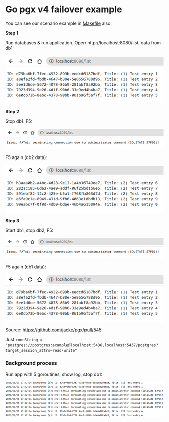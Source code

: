 # Go pgx v4 failover example

You can see our scenario example in [Makefile](./Makefile) also.

**Step 1**

Run databases & run application.
Open http://localhost:8080/list, data from db1:

![db1](assets/db1.png)

**Step 2**

Stop db1. F5:

![fail](assets/fail.png)

F5 again (db2 data):

![db2](assets/db2.png)

**Step 3**

Start db1, stop db2, F5:

![fail](assets/fail.png)

F5 again (db1 data):

![db1](assets/db1.png)


Source: https://github.com/jackc/pgx/pull/545

Just `connString = "postgres://postgres:example@localhost:5436,localhost:5437/postgres?target_session_attrs=read-write"`

### Background process

Run app with 5 goroutines, show log, stop db1:

![fail_bg5](assets/fail_bg5.png)